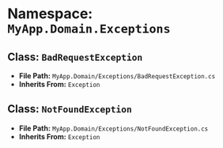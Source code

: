# Namespace: `MyApp.Domain.Exceptions`

## Class: `BadRequestException`

- **File Path:** `MyApp.Domain/Exceptions/BadRequestException.cs`
- **Inherits From:** `Exception`

## Class: `NotFoundException`

- **File Path:** `MyApp.Domain/Exceptions/NotFoundException.cs`
- **Inherits From:** `Exception`

